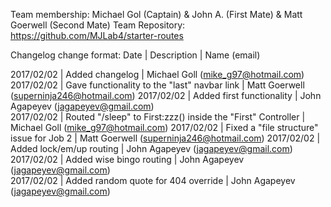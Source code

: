 Team membership:  Michael Gol (Captain) & John A. (First Mate) & Matt Goerwell (Second Mate)
Team Repository:  https://github.com/MJLab4/starter-routes

Changelog change format:
Date | Description | Name (email)

2017/02/02 | Added changelog | Michael Goll (mike_g97@hotmail.com)
2017/02/02 | Gave functionality to the "last" navbar link | Matt Goerwell (superninja246@hotmail.com)
2017/02/02 | Added first functionality | John Agapeyev (jagapeyev@gmail.com)  
2017/02/02 | Routed "/sleep" to First:zzz() inside the "First" Controller | Michael Goll (mike_g97@hotmail.com)
2017/02/02 | Fixed a "file structure" issue for Job 2 | Matt Goerwell (superninja246@hotmail.com)
2017/02/02 | Added lock/em/up routing | John Agapeyev (jagapeyev@gmail.com)  
2017/02/02 | Added wise bingo routing | John Agapeyev (jagapeyev@gmail.com)  
2017/02/02 | Added random quote for 404 override | John Agapeyev (jagapeyev@gmail.com)
